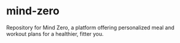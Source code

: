 # mind-zero
Repository for Mind Zero, a platform offering personalized meal and workout plans for a healthier, fitter you.
